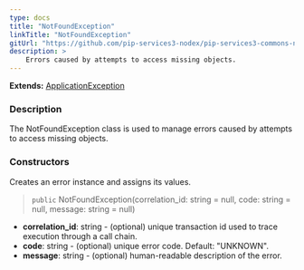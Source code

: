 ```yaml
---
type: docs
title: "NotFoundException"
linkTitle: "NotFoundException"
gitUrl: "https://github.com/pip-services3-nodex/pip-services3-commons-nodex"
description: >
    Errors caused by attempts to access missing objects.
---
```


**Extends:** [ApplicationException](../application_exception)

### Description

The NotFoundException class is used to manage errors caused by attempts to access missing objects.

### Constructors
Creates an error instance and assigns its values. 

> `public` NotFoundException(correlation_id: string = null, code: string = null, message: string = null)

- **correlation_id**: string - (optional) unique transaction id used to trace execution through a call chain.
- **code**: string - (optional) unique error code. Default: "UNKNOWN". 
- **message**: string - (optional) human-readable description of the error.

